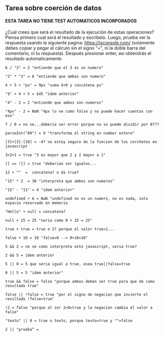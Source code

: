 ## Tarea sobre coerción de datos

#### ESTA TAREA NO TIENE TEST AUTOMATICOS INCORPORADOS

¿Cuál crees que será el resultado de la ejecución de estas operaciones? Piensa primero cual será el resultado y escribelo. 
Luego, prueba ver la respuesta usando la siguiente pagina: https://jsconsole.com/ (solamente debes copiar y pegar el cálculo sin el signo "=", 
ni la doble barra del comentario, ni tu respuesta). Después presionar enter, así obtendrás el resultado automaticamente.

```
6 / "3" = 2 "entiende que el 3 es un numero"

"2" * "3" = 6 "entiende que ambos son numero"

4 + 5 + "px" = 9px "suma 4+9 y concatena px"

"$" + 4 + 5 = $45 "idem anterior"

"4" - 2 = 2 "entiende que ambos son numeros"

"4px" - 2 = NaN "4px lo ve como false y no puede hacer cuentas con eso"

7 / 0 = no se...deberia ser error porque no se puede dividir por 0???

parseInt("09") = 9 "transforma el string en number entero"

[3]+[3]-[10] = -4? no estoy seguro de la funcion de los corchetes en javascript

3>2>1 = true "3 es mayor que 2 y 2 mayor a 1"

[] == ![] = true "deberian ser iguales...

12 + ""  =  concatena? o da true?

"15" * 2  = 30 "interpreta que ambos son numeros"

"15" - "11" = 4 "idem anterior"

undefined + 6 = NaN "undefined no es un numero, no es nada, solo espacio reservado en memoria

"Hello" + null = concatena?

null + 25 = 25 "seria como 0 + 25 = 25"

true + true = true o 2? porque el valor true=1...

false + 10 = 10 "false=0 --> 0+10=10"

5 && 2 = no se como interpreta esto javascript, seria true?

2 && 5 = idem anterior

5 || 0 = 5 que seria igual a true, osea true||false=true

0 || 5 = 5 "idem anterior"

true && false = false "porque ambos deben ser true para que de como resultado true"

false || !false = true "por el signo de negacion que invierte el resultado !false=true"

!2 = false "porque al ser 2>0=true y la negacion cambia el valor a false"

"texto" || 0 = true o texto, porque texto=true y ""=false

2 || "prueba“ =
```
